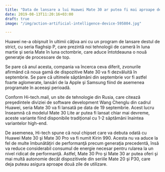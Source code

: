 ```yaml
---
title: "Data de lansare a lui Huawei Mate 30 ar putea fi mai aproape decât ne aşteptam"
date: 2019-08-13T11:20:16+03:00
draft: true
image: "/img/action-artificial-intelligence-device-595804.jpg"

---
```

Huawei ne-a obişnuit în ultimii câţiva ani cu un program de lansare destul de strict, cu seria flaghsip P, care prezintă noi tehnologii de cameră în luna martie şi seria Mate în luna octombrie, care aduce întotdeauna o nouă generaţie de procesoare de top.

Se pare că anul acesta, compania va încerca ceva diferit, zvonurile afirmând că noua gamă de dispozitive Mate 30 va fi dezvăluită în septembrie. Se pare că ultimele săptămâni din septembrie vor fi astfel foarte aglomerate, lansări de la Apple şi Samsung fiind de asemenea programate în aceeaşi perioadă.

Conform Hi-tech.mail, un site de tehnologie din Rusia, care citează preşedintele diviziei de software development Wang Chenglu din cadrul Huawei, seria Mate 30 va fi lansată pe data de 19 septembrie. Acest lucru înseamnă că modelul Mate 30 Lite ar putea fi lansat chiar mai devreme, aceste variante fiind disponibile tradiţional cu 1-2 săptămâni înaintea variantelor high-end.

De asemenea, Hi-tech spune că noul chipset care va debuta odată cu Huawei Mate 30 şi Mate 30 Pro va fi numit Kirin 990. Acesta nu va aduce la fel de multe îmbunătăţiri de performanţă precum generaţia precedentă, însă va reduce considerabil consumul de energie necesar pentru rularea la un nivel ridicat de performanţă. Astfel, Mate 30 Pro şi Mate 30 ar putea oferi şi mai multă autonomie decât dispozitivele din seriile Mate 20 şi P30, care deja puteau asigura aproape două zile de utilizare.